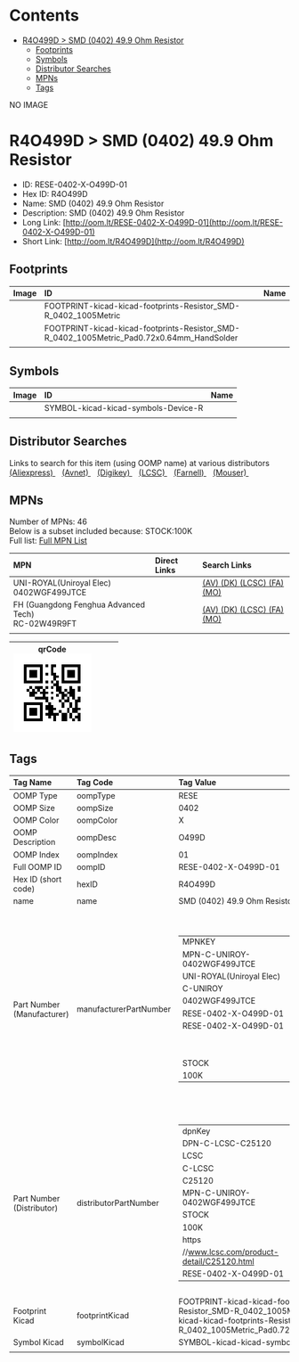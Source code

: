 



Contents
========

* [R4O499D > SMD (0402) 49.9 Ohm Resistor](#r4o499d--smd-0402-499-ohm-resistor)
	* [Footprints](#footprints)
	* [Symbols](#symbols)
	* [Distributor Searches](#distributor-searches)
	* [MPNs](#mpns)
	* [Tags](#tags)
  
NO IMAGE  
# R4O499D > SMD (0402) 49.9 Ohm Resistor

- ID: RESE-0402-X-O499D-01
- Hex ID: R4O499D
- Name: SMD (0402) 49.9 Ohm Resistor
- Description: SMD (0402) 49.9 Ohm Resistor
- Long Link: [http://oom.lt/RESE-0402-X-O499D-01](http://oom.lt/RESE-0402-X-O499D-01)
- Short Link: [http://oom.lt/R4O499D](http://oom.lt/R4O499D)

## Footprints
  

|Image|ID|Name|
| :--- | :--- | :--- |
||FOOTPRINT-kicad-kicad-footprints-Resistor_SMD-R_0402_1005Metric||
||FOOTPRINT-kicad-kicad-footprints-Resistor_SMD-R_0402_1005Metric_Pad0.72x0.64mm_HandSolder||
||||

## Symbols
  

|Image|ID|Name|
| :--- | :--- | :--- |
|![]()|SYMBOL-kicad-kicad-symbols-Device-R||
||||

## Distributor Searches
  
Links to search for this item (using OOMP name) at various distributors  
[(Aliexpress) ](https://www.aliexpress.com/wholesale?SearchText=1117SMD+0402+49.9+Ohm+Resistor)&nbsp;&nbsp;&nbsp;[(Avnet) ](https://www.avnet.com/shop/us/search/SMD+0402+49.9+Ohm+Resistor)&nbsp;&nbsp;&nbsp;[(Digikey) ](https://www.digikey.co.uk/en/products/result?s=SMD+0402+49.9+Ohm+Resistor)&nbsp;&nbsp;&nbsp;[(LCSC) ](https://www.lcsc.com/search?q=SMD+0402+49.9+Ohm+Resistor)&nbsp;&nbsp;&nbsp;[(Farnell) ](https://uk.farnell.com/search?st=SMD+0402+49.9+Ohm+Resistor)&nbsp;&nbsp;&nbsp;[(Mouser) ](https://www.mouser.com/c/?q=SMD+0402+49.9+Ohm+Resistor)&nbsp;&nbsp;&nbsp;
## MPNs
  
Number of MPNs: 46<br>Below is a subset included because: STOCK:100K <br>Full list: [Full MPN List](MPNLIST.md)  

|MPN|Direct Links|Search Links|
| :--- | :--- | :--- |
|UNI-ROYAL(Uniroyal Elec)<br>0402WGF499JTCE||[(AV) ](https://www.avnet.com/shop/us/search/0402WGF499JTCE)[(DK) ](https://www.digikey.co.uk/products/en?keywords=0402WGF499JTCE)[(LCSC) ](https://www.lcsc.com/search?q=0402WGF499JTCE)[(FA) ](https://uk.farnell.com/search?st=0402WGF499JTCE)[(MO) ](https://www.mouser.com/c/?q=0402WGF499JTCE)|
|FH (Guangdong Fenghua Advanced Tech)<br>RC-02W49R9FT||[(AV) ](https://www.avnet.com/shop/us/search/RC-02W49R9FT)[(DK) ](https://www.digikey.co.uk/products/en?keywords=RC-02W49R9FT)[(LCSC) ](https://www.lcsc.com/search?q=RC-02W49R9FT)[(FA) ](https://uk.farnell.com/search?st=RC-02W49R9FT)[(MO) ](https://www.mouser.com/c/?q=RC-02W49R9FT)|
||||
  

|qrCode<br>[![](https://raw.githubusercontent.com/oomlout/oomlout_OOMP_parts_V2/main/RESE/0402/X/O499D/01/qrCode_140.png)](https://github.com/oomlout/oomlout_OOMP_parts_V2/tree/main/RESE/0402/X/O499D/01/qrCode.png)||||
| :---: | :---: | :---: | :---: |

## Tags
  

|Tag Name|Tag Code|Tag Value|
| :--- | :--- | :--- |
|OOMP Type|oompType|RESE|
|OOMP Size|oompSize|0402|
|OOMP Color|oompColor|X|
|OOMP Description|oompDesc|O499D|
|OOMP Index|oompIndex|01|
|Full OOMP ID|oompID|RESE-0402-X-O499D-01|
|Hex ID (short code)|hexID|R4O499D|
|name|name|SMD (0402) 49.9 Ohm Resistor|
|Part Number (Manufacturer)|manufacturerPartNumber|<table><tr><td>MPNKEY</td></tr><tr><td> MPN-C-UNIROY-0402WGF499JTCE</td><td> MANUFACTURER</td></tr><tr><td> UNI-ROYAL(Uniroyal Elec)</td><td> MANUCODE</td></tr><tr><td> C-UNIROY</td><td> MPN</td></tr><tr><td> 0402WGF499JTCE</td><td> OOMPIDPARTIAL</td></tr><tr><td> RESE-0402-X-O499D-01</td><td> OOMPID</td></tr><tr><td> RESE-0402-X-O499D-01</td><td> LINK</td></tr><tr><td> </td><td> DESCRIPTION</td></tr><tr><td> </td><td> TAGS</td></tr><tr><td> STOCK</td></tr><tr><td>100K</td></tr></table></td><td> <table><tr><td>MPNKEY</td></tr><tr><td> MPN-C-UNIROY-0402WGD499JTCE</td><td> MANUFACTURER</td></tr><tr><td> UNI-ROYAL(Uniroyal Elec)</td><td> MANUCODE</td></tr><tr><td> C-UNIROY</td><td> MPN</td></tr><tr><td> 0402WGD499JTCE</td><td> OOMPIDPARTIAL</td></tr><tr><td> RESE-0402-X-O499D-01</td><td> OOMPID</td></tr><tr><td> RESE-0402-X-O499D-01</td><td> LINK</td></tr><tr><td> </td><td> DESCRIPTION</td></tr><tr><td> </td><td> TAGS</td></tr><tr><td> </td></tr></table></td><td> <table><tr><td>MPNKEY</td></tr><tr><td> MPN-C-YAGEO-RC0402FR-0749R9L</td><td> MANUFACTURER</td></tr><tr><td> YAGEO</td><td> MANUCODE</td></tr><tr><td> C-YAGEO</td><td> MPN</td></tr><tr><td> RC0402FR-0749R9L</td><td> OOMPIDPARTIAL</td></tr><tr><td> RESE-0402-X-O499D-01</td><td> OOMPID</td></tr><tr><td> RESE-0402-X-O499D-01</td><td> LINK</td></tr><tr><td> </td><td> DESCRIPTION</td></tr><tr><td> </td><td> TAGS</td></tr><tr><td> STOCK</td></tr><tr><td>10K</td></tr></table></td><td> <table><tr><td>MPNKEY</td></tr><tr><td> MPN-C-LIZELE-CR0402FF49R9G</td><td> MANUFACTURER</td></tr><tr><td> LIZ Elec</td><td> MANUCODE</td></tr><tr><td> C-LIZELE</td><td> MPN</td></tr><tr><td> CR0402FF49R9G</td><td> OOMPIDPARTIAL</td></tr><tr><td> RESE-0402-X-O499D-01</td><td> OOMPID</td></tr><tr><td> RESE-0402-X-O499D-01</td><td> LINK</td></tr><tr><td> </td><td> DESCRIPTION</td></tr><tr><td> </td><td> TAGS</td></tr><tr><td> </td></tr></table></td><td> <table><tr><td>MPNKEY</td></tr><tr><td> MPN-C-RALEC-RTT0249R9FTH</td><td> MANUFACTURER</td></tr><tr><td> RALEC</td><td> MANUCODE</td></tr><tr><td> C-RALEC</td><td> MPN</td></tr><tr><td> RTT0249R9FTH</td><td> OOMPIDPARTIAL</td></tr><tr><td> RESE-0402-X-O499D-01</td><td> OOMPID</td></tr><tr><td> RESE-0402-X-O499D-01</td><td> LINK</td></tr><tr><td> </td><td> DESCRIPTION</td></tr><tr><td> </td><td> TAGS</td></tr><tr><td> STOCK</td></tr><tr><td>1K</td></tr></table></td><td> <table><tr><td>MPNKEY</td></tr><tr><td> MPN-C-FHGUAN-RC-02K49R9FT</td><td> MANUFACTURER</td></tr><tr><td> FH (Guangdong Fenghua Advanced Tech)</td><td> MANUCODE</td></tr><tr><td> C-FHGUAN</td><td> MPN</td></tr><tr><td> RC-02K49R9FT</td><td> OOMPIDPARTIAL</td></tr><tr><td> RESE-0402-X-O499D-01</td><td> OOMPID</td></tr><tr><td> RESE-0402-X-O499D-01</td><td> LINK</td></tr><tr><td> </td><td> DESCRIPTION</td></tr><tr><td> </td><td> TAGS</td></tr><tr><td> </td></tr></table></td><td> <table><tr><td>MPNKEY</td></tr><tr><td> MPN-C-YAGEO-AF0402FR-0749R9L</td><td> MANUFACTURER</td></tr><tr><td> YAGEO</td><td> MANUCODE</td></tr><tr><td> C-YAGEO</td><td> MPN</td></tr><tr><td> AF0402FR-0749R9L</td><td> OOMPIDPARTIAL</td></tr><tr><td> RESE-0402-X-O499D-01</td><td> OOMPID</td></tr><tr><td> RESE-0402-X-O499D-01</td><td> LINK</td></tr><tr><td> </td><td> DESCRIPTION</td></tr><tr><td> </td><td> TAGS</td></tr><tr><td> STOCK</td></tr><tr><td>1K</td></tr></table></td><td> <table><tr><td>MPNKEY</td></tr><tr><td> MPN-C-YAGEO-AC0402FR-0749R9L</td><td> MANUFACTURER</td></tr><tr><td> YAGEO</td><td> MANUCODE</td></tr><tr><td> C-YAGEO</td><td> MPN</td></tr><tr><td> AC0402FR-0749R9L</td><td> OOMPIDPARTIAL</td></tr><tr><td> RESE-0402-X-O499D-01</td><td> OOMPID</td></tr><tr><td> RESE-0402-X-O499D-01</td><td> LINK</td></tr><tr><td> </td><td> DESCRIPTION</td></tr><tr><td> </td><td> TAGS</td></tr><tr><td> STOCK</td></tr><tr><td>1K</td></tr></table></td><td> <table><tr><td>MPNKEY</td></tr><tr><td> MPN-C-TAITEC-RM04FTN49R9</td><td> MANUFACTURER</td></tr><tr><td> TA-I Tech</td><td> MANUCODE</td></tr><tr><td> C-TAITEC</td><td> MPN</td></tr><tr><td> RM04FTN49R9</td><td> OOMPIDPARTIAL</td></tr><tr><td> RESE-0402-X-O499D-01</td><td> OOMPID</td></tr><tr><td> RESE-0402-X-O499D-01</td><td> LINK</td></tr><tr><td> </td><td> DESCRIPTION</td></tr><tr><td> </td><td> TAGS</td></tr><tr><td> STOCK</td></tr><tr><td>1K</td></tr></table></td><td> <table><tr><td>MPNKEY</td></tr><tr><td> MPN-C-EVEROH-TR0402D49R9Q1025Z</td><td> MANUFACTURER</td></tr><tr><td> Ever Ohms Tech</td><td> MANUCODE</td></tr><tr><td> C-EVEROH</td><td> MPN</td></tr><tr><td> TR0402D49R9Q1025Z</td><td> OOMPIDPARTIAL</td></tr><tr><td> RESE-0402-X-O499D-01</td><td> OOMPID</td></tr><tr><td> RESE-0402-X-O499D-01</td><td> LINK</td></tr><tr><td> </td><td> DESCRIPTION</td></tr><tr><td> </td><td> TAGS</td></tr><tr><td> </td></tr></table></td><td> <table><tr><td>MPNKEY</td></tr><tr><td> MPN-C-KOASPE-XR73H1EUTWL49R9F</td><td> MANUFACTURER</td></tr><tr><td> KOA Speer Elec</td><td> MANUCODE</td></tr><tr><td> C-KOASPE</td><td> MPN</td></tr><tr><td> XR73H1EUTWL49R9F</td><td> OOMPIDPARTIAL</td></tr><tr><td> RESE-0402-X-O499D-01</td><td> OOMPID</td></tr><tr><td> RESE-0402-X-O499D-01</td><td> LINK</td></tr><tr><td> </td><td> DESCRIPTION</td></tr><tr><td> </td><td> TAGS</td></tr><tr><td> </td></tr></table></td><td> <table><tr><td>MPNKEY</td></tr><tr><td> MPN-C-WALSIN-WR04X49R9FTL</td><td> MANUFACTURER</td></tr><tr><td> Walsin Tech Corp</td><td> MANUCODE</td></tr><tr><td> C-WALSIN</td><td> MPN</td></tr><tr><td> WR04X49R9FTL</td><td> OOMPIDPARTIAL</td></tr><tr><td> RESE-0402-X-O499D-01</td><td> OOMPID</td></tr><tr><td> RESE-0402-X-O499D-01</td><td> LINK</td></tr><tr><td> </td><td> DESCRIPTION</td></tr><tr><td> </td><td> TAGS</td></tr><tr><td> STOCK</td></tr><tr><td>10K</td></tr></table></td><td> <table><tr><td>MPNKEY</td></tr><tr><td> MPN-C-KOASPE-RK73H1ETTP49R9F</td><td> MANUFACTURER</td></tr><tr><td> KOA Speer Elec</td><td> MANUCODE</td></tr><tr><td> C-KOASPE</td><td> MPN</td></tr><tr><td> RK73H1ETTP49R9F</td><td> OOMPIDPARTIAL</td></tr><tr><td> RESE-0402-X-O499D-01</td><td> OOMPID</td></tr><tr><td> RESE-0402-X-O499D-01</td><td> LINK</td></tr><tr><td> </td><td> DESCRIPTION</td></tr><tr><td> </td><td> TAGS</td></tr><tr><td> </td></tr></table></td><td> <table><tr><td>MPNKEY</td></tr><tr><td> MPN-C-TAITEC-RMS04FT49R9</td><td> MANUFACTURER</td></tr><tr><td> TA-I Tech</td><td> MANUCODE</td></tr><tr><td> C-TAITEC</td><td> MPN</td></tr><tr><td> RMS04FT49R9</td><td> OOMPIDPARTIAL</td></tr><tr><td> RESE-0402-X-O499D-01</td><td> OOMPID</td></tr><tr><td> RESE-0402-X-O499D-01</td><td> LINK</td></tr><tr><td> </td><td> DESCRIPTION</td></tr><tr><td> </td><td> TAGS</td></tr><tr><td> STOCK</td></tr><tr><td>1K</td></tr></table></td><td> <table><tr><td>MPNKEY</td></tr><tr><td> MPN-C-YAGEO-AC0402DR-0749R9L</td><td> MANUFACTURER</td></tr><tr><td> YAGEO</td><td> MANUCODE</td></tr><tr><td> C-YAGEO</td><td> MPN</td></tr><tr><td> AC0402DR-0749R9L</td><td> OOMPIDPARTIAL</td></tr><tr><td> RESE-0402-X-O499D-01</td><td> OOMPID</td></tr><tr><td> RESE-0402-X-O499D-01</td><td> LINK</td></tr><tr><td> </td><td> DESCRIPTION</td></tr><tr><td> </td><td> TAGS</td></tr><tr><td> </td></tr></table></td><td> <table><tr><td>MPNKEY</td></tr><tr><td> MPN-C-FHGUAN-RC-02W49R9FT</td><td> MANUFACTURER</td></tr><tr><td> FH (Guangdong Fenghua Advanced Tech)</td><td> MANUCODE</td></tr><tr><td> C-FHGUAN</td><td> MPN</td></tr><tr><td> RC-02W49R9FT</td><td> OOMPIDPARTIAL</td></tr><tr><td> RESE-0402-X-O499D-01</td><td> OOMPID</td></tr><tr><td> RESE-0402-X-O499D-01</td><td> LINK</td></tr><tr><td> </td><td> DESCRIPTION</td></tr><tr><td> </td><td> TAGS</td></tr><tr><td> STOCK</td></tr><tr><td>100K</td></tr></table></td><td> <table><tr><td>MPNKEY</td></tr><tr><td> MPN-C-VIKING-ARG02FTC49R9</td><td> MANUFACTURER</td></tr><tr><td> Viking Tech</td><td> MANUCODE</td></tr><tr><td> C-VIKING</td><td> MPN</td></tr><tr><td> ARG02FTC49R9</td><td> OOMPIDPARTIAL</td></tr><tr><td> RESE-0402-X-O499D-01</td><td> OOMPID</td></tr><tr><td> RESE-0402-X-O499D-01</td><td> LINK</td></tr><tr><td> </td><td> DESCRIPTION</td></tr><tr><td> </td><td> TAGS</td></tr><tr><td> </td></tr></table></td><td> <table><tr><td>MPNKEY</td></tr><tr><td> MPN-C-KAMAYA-RMC10K49R9FTH</td><td> MANUFACTURER</td></tr><tr><td> KAMAYA</td><td> MANUCODE</td></tr><tr><td> C-KAMAYA</td><td> MPN</td></tr><tr><td> RMC10K49R9FTH</td><td> OOMPIDPARTIAL</td></tr><tr><td> RESE-0402-X-O499D-01</td><td> OOMPID</td></tr><tr><td> RESE-0402-X-O499D-01</td><td> LINK</td></tr><tr><td> </td><td> DESCRIPTION</td></tr><tr><td> </td><td> TAGS</td></tr><tr><td> </td></tr></table></td><td> <table><tr><td>MPNKEY</td></tr><tr><td> MPN-C-TYOHM-RMC040249.91%N</td><td> MANUFACTURER</td></tr><tr><td> TyoHM</td><td> MANUCODE</td></tr><tr><td> C-TYOHM</td><td> MPN</td></tr><tr><td> RMC040249.91%N</td><td> OOMPIDPARTIAL</td></tr><tr><td> RESE-0402-X-O499D-01</td><td> OOMPID</td></tr><tr><td> RESE-0402-X-O499D-01</td><td> LINK</td></tr><tr><td> </td><td> DESCRIPTION</td></tr><tr><td> </td><td> TAGS</td></tr><tr><td> STOCK</td></tr><tr><td>1K</td></tr></table></td><td> <table><tr><td>MPNKEY</td></tr><tr><td> MPN-C-WALSIN-SR04X49R9FTL</td><td> MANUFACTURER</td></tr><tr><td> Walsin Tech Corp</td><td> MANUCODE</td></tr><tr><td> C-WALSIN</td><td> MPN</td></tr><tr><td> SR04X49R9FTL</td><td> OOMPIDPARTIAL</td></tr><tr><td> RESE-0402-X-O499D-01</td><td> OOMPID</td></tr><tr><td> RESE-0402-X-O499D-01</td><td> LINK</td></tr><tr><td> </td><td> DESCRIPTION</td></tr><tr><td> </td><td> TAGS</td></tr><tr><td> </td></tr></table></td><td> <table><tr><td>MPNKEY</td></tr><tr><td> MPN-C-PANASO-ERJ2RKF49R9X</td><td> MANUFACTURER</td></tr><tr><td> PANASONIC</td><td> MANUCODE</td></tr><tr><td> C-PANASO</td><td> MPN</td></tr><tr><td> ERJ2RKF49R9X</td><td> OOMPIDPARTIAL</td></tr><tr><td> RESE-0402-X-O499D-01</td><td> OOMPID</td></tr><tr><td> RESE-0402-X-O499D-01</td><td> LINK</td></tr><tr><td> </td><td> DESCRIPTION</td></tr><tr><td> </td><td> TAGS</td></tr><tr><td> </td></tr></table></td><td> <table><tr><td>MPNKEY</td></tr><tr><td> MPN-C-RESIST-PTFR0402B49R9P9</td><td> MANUFACTURER</td></tr><tr><td> Resistor.Today</td><td> MANUCODE</td></tr><tr><td> C-RESIST</td><td> MPN</td></tr><tr><td> PTFR0402B49R9P9</td><td> OOMPIDPARTIAL</td></tr><tr><td> RESE-0402-X-O499D-01</td><td> OOMPID</td></tr><tr><td> RESE-0402-X-O499D-01</td><td> LINK</td></tr><tr><td> </td><td> DESCRIPTION</td></tr><tr><td> </td><td> TAGS</td></tr><tr><td> STOCK</td></tr><tr><td>1K</td></tr></table></td><td> <table><tr><td>MPNKEY</td></tr><tr><td> MPN-C-VISHAY-CRCW040249R9FKED</td><td> MANUFACTURER</td></tr><tr><td> Vishay Intertech</td><td> MANUCODE</td></tr><tr><td> C-VISHAY</td><td> MPN</td></tr><tr><td> CRCW040249R9FKED</td><td> OOMPIDPARTIAL</td></tr><tr><td> RESE-0402-X-O499D-01</td><td> OOMPID</td></tr><tr><td> RESE-0402-X-O499D-01</td><td> LINK</td></tr><tr><td> </td><td> DESCRIPTION</td></tr><tr><td> </td><td> TAGS</td></tr><tr><td> STOCK</td></tr><tr><td>1K</td></tr></table></td><td> <table><tr><td>MPNKEY</td></tr><tr><td> MPN-C-PANASO-ERA2AEB49R9X</td><td> MANUFACTURER</td></tr><tr><td> PANASONIC</td><td> MANUCODE</td></tr><tr><td> C-PANASO</td><td> MPN</td></tr><tr><td> ERA2AEB49R9X</td><td> OOMPIDPARTIAL</td></tr><tr><td> RESE-0402-X-O499D-01</td><td> OOMPID</td></tr><tr><td> RESE-0402-X-O499D-01</td><td> LINK</td></tr><tr><td> </td><td> DESCRIPTION</td></tr><tr><td> </td><td> TAGS</td></tr><tr><td> STOCK</td></tr><tr><td>1K</td></tr></table></td><td> <table><tr><td>MPNKEY</td></tr><tr><td> MPN-C-UNIROY-NQ02WGF499JTCE</td><td> MANUFACTURER</td></tr><tr><td> UNI-ROYAL(Uniroyal Elec)</td><td> MANUCODE</td></tr><tr><td> C-UNIROY</td><td> MPN</td></tr><tr><td> NQ02WGF499JTCE</td><td> OOMPIDPARTIAL</td></tr><tr><td> RESE-0402-X-O499D-01</td><td> OOMPID</td></tr><tr><td> RESE-0402-X-O499D-01</td><td> LINK</td></tr><tr><td> </td><td> DESCRIPTION</td></tr><tr><td> </td><td> TAGS</td></tr><tr><td> STOCK</td></tr><tr><td>1K</td></tr></table></td><td> <table><tr><td>MPNKEY</td></tr><tr><td> MPN-C-YAGEO-RT0402BRD0749R9L</td><td> MANUFACTURER</td></tr><tr><td> YAGEO</td><td> MANUCODE</td></tr><tr><td> C-YAGEO</td><td> MPN</td></tr><tr><td> RT0402BRD0749R9L</td><td> OOMPIDPARTIAL</td></tr><tr><td> RESE-0402-X-O499D-01</td><td> OOMPID</td></tr><tr><td> RESE-0402-X-O499D-01</td><td> LINK</td></tr><tr><td> </td><td> DESCRIPTION</td></tr><tr><td> </td><td> TAGS</td></tr><tr><td> </td></tr></table></td><td> <table><tr><td>MPNKEY</td></tr><tr><td> MPN-C-KOASPE-RK73G1ETTP49R9F</td><td> MANUFACTURER</td></tr><tr><td> KOA Speer Elec</td><td> MANUCODE</td></tr><tr><td> C-KOASPE</td><td> MPN</td></tr><tr><td> RK73G1ETTP49R9F</td><td> OOMPIDPARTIAL</td></tr><tr><td> RESE-0402-X-O499D-01</td><td> OOMPID</td></tr><tr><td> RESE-0402-X-O499D-01</td><td> LINK</td></tr><tr><td> </td><td> DESCRIPTION</td></tr><tr><td> </td><td> TAGS</td></tr><tr><td> </td></tr></table></td><td> <table><tr><td>MPNKEY</td></tr><tr><td> MPN-C-PANASO-ERJ-U02F49R9X</td><td> MANUFACTURER</td></tr><tr><td> PANASONIC</td><td> MANUCODE</td></tr><tr><td> C-PANASO</td><td> MPN</td></tr><tr><td> ERJ-U02F49R9X</td><td> OOMPIDPARTIAL</td></tr><tr><td> RESE-0402-X-O499D-01</td><td> OOMPID</td></tr><tr><td> RESE-0402-X-O499D-01</td><td> LINK</td></tr><tr><td> </td><td> DESCRIPTION</td></tr><tr><td> </td><td> TAGS</td></tr><tr><td> </td></tr></table></td><td> <table><tr><td>MPNKEY</td></tr><tr><td> MPN-C-VISHAY-TNPW040249R9BHED</td><td> MANUFACTURER</td></tr><tr><td> Vishay Intertech</td><td> MANUCODE</td></tr><tr><td> C-VISHAY</td><td> MPN</td></tr><tr><td> TNPW040249R9BHED</td><td> OOMPIDPARTIAL</td></tr><tr><td> RESE-0402-X-O499D-01</td><td> OOMPID</td></tr><tr><td> RESE-0402-X-O499D-01</td><td> LINK</td></tr><tr><td> </td><td> DESCRIPTION</td></tr><tr><td> </td><td> TAGS</td></tr><tr><td> </td></tr></table></td><td> <table><tr><td>MPNKEY</td></tr><tr><td> MPN-C-SUSUMU-RG1005P-49R9-W-T5</td><td> MANUFACTURER</td></tr><tr><td> SUSUMU</td><td> MANUCODE</td></tr><tr><td> C-SUSUMU</td><td> MPN</td></tr><tr><td> RG1005P-49R9-W-T5</td><td> OOMPIDPARTIAL</td></tr><tr><td> RESE-0402-X-O499D-01</td><td> OOMPID</td></tr><tr><td> RESE-0402-X-O499D-01</td><td> LINK</td></tr><tr><td> </td><td> DESCRIPTION</td></tr><tr><td> </td><td> TAGS</td></tr><tr><td> </td></tr></table></td><td> <table><tr><td>MPNKEY</td></tr><tr><td> MPN-C-SUSUMU-RG1005N-49R9-B-T5</td><td> MANUFACTURER</td></tr><tr><td> SUSUMU</td><td> MANUCODE</td></tr><tr><td> C-SUSUMU</td><td> MPN</td></tr><tr><td> RG1005N-49R9-B-T5</td><td> OOMPIDPARTIAL</td></tr><tr><td> RESE-0402-X-O499D-01</td><td> OOMPID</td></tr><tr><td> RESE-0402-X-O499D-01</td><td> LINK</td></tr><tr><td> </td><td> DESCRIPTION</td></tr><tr><td> </td><td> TAGS</td></tr><tr><td> </td></tr></table></td><td> <table><tr><td>MPNKEY</td></tr><tr><td> MPN-C-VISHAY-TNPW040249R9BEED</td><td> MANUFACTURER</td></tr><tr><td> Vishay Intertech</td><td> MANUCODE</td></tr><tr><td> C-VISHAY</td><td> MPN</td></tr><tr><td> TNPW040249R9BEED</td><td> OOMPIDPARTIAL</td></tr><tr><td> RESE-0402-X-O499D-01</td><td> OOMPID</td></tr><tr><td> RESE-0402-X-O499D-01</td><td> LINK</td></tr><tr><td> </td><td> DESCRIPTION</td></tr><tr><td> </td><td> TAGS</td></tr><tr><td> </td></tr></table></td><td> <table><tr><td>MPNKEY</td></tr><tr><td> MPN-C-VISHAY-MCS04020C4999FE000</td><td> MANUFACTURER</td></tr><tr><td> Vishay Intertech</td><td> MANUCODE</td></tr><tr><td> C-VISHAY</td><td> MPN</td></tr><tr><td> MCS04020C4999FE000</td><td> OOMPIDPARTIAL</td></tr><tr><td> RESE-0402-X-O499D-01</td><td> OOMPID</td></tr><tr><td> RESE-0402-X-O499D-01</td><td> LINK</td></tr><tr><td> </td><td> DESCRIPTION</td></tr><tr><td> </td><td> TAGS</td></tr><tr><td> </td></tr></table></td><td> <table><tr><td>MPNKEY</td></tr><tr><td> MPN-C-TECONN-CPF0402B49R9E1</td><td> MANUFACTURER</td></tr><tr><td> TE Connectivity</td><td> MANUCODE</td></tr><tr><td> C-TECONN</td><td> MPN</td></tr><tr><td> CPF0402B49R9E1</td><td> OOMPIDPARTIAL</td></tr><tr><td> RESE-0402-X-O499D-01</td><td> OOMPID</td></tr><tr><td> RESE-0402-X-O499D-01</td><td> LINK</td></tr><tr><td> </td><td> DESCRIPTION</td></tr><tr><td> </td><td> TAGS</td></tr><tr><td> </td></tr></table></td><td> <table><tr><td>MPNKEY</td></tr><tr><td> MPN-C-SUSUMU-RG1005P-49R9-B-T5</td><td> MANUFACTURER</td></tr><tr><td> SUSUMU</td><td> MANUCODE</td></tr><tr><td> C-SUSUMU</td><td> MPN</td></tr><tr><td> RG1005P-49R9-B-T5</td><td> OOMPIDPARTIAL</td></tr><tr><td> RESE-0402-X-O499D-01</td><td> OOMPID</td></tr><tr><td> RESE-0402-X-O499D-01</td><td> LINK</td></tr><tr><td> </td><td> DESCRIPTION</td></tr><tr><td> </td><td> TAGS</td></tr><tr><td> </td></tr></table></td><td> <table><tr><td>MPNKEY</td></tr><tr><td> MPN-C-BOURNS-CR0402-FX-49R9GLF</td><td> MANUFACTURER</td></tr><tr><td> BOURNS</td><td> MANUCODE</td></tr><tr><td> C-BOURNS</td><td> MPN</td></tr><tr><td> CR0402-FX-49R9GLF</td><td> OOMPIDPARTIAL</td></tr><tr><td> RESE-0402-X-O499D-01</td><td> OOMPID</td></tr><tr><td> RESE-0402-X-O499D-01</td><td> LINK</td></tr><tr><td> </td><td> DESCRIPTION</td></tr><tr><td> </td><td> TAGS</td></tr><tr><td> </td></tr></table></td><td> <table><tr><td>MPNKEY</td></tr><tr><td> MPN-C-TECONN-CPF0402B49R9E</td><td> MANUFACTURER</td></tr><tr><td> TE Connectivity</td><td> MANUCODE</td></tr><tr><td> C-TECONN</td><td> MPN</td></tr><tr><td> CPF0402B49R9E</td><td> OOMPIDPARTIAL</td></tr><tr><td> RESE-0402-X-O499D-01</td><td> OOMPID</td></tr><tr><td> RESE-0402-X-O499D-01</td><td> LINK</td></tr><tr><td> </td><td> DESCRIPTION</td></tr><tr><td> </td><td> TAGS</td></tr><tr><td> </td></tr></table></td><td> <table><tr><td>MPNKEY</td></tr><tr><td> MPN-C-VISHAY-MCS0402MD4999BE100</td><td> MANUFACTURER</td></tr><tr><td> Vishay Intertech</td><td> MANUCODE</td></tr><tr><td> C-VISHAY</td><td> MPN</td></tr><tr><td> MCS0402MD4999BE100</td><td> OOMPIDPARTIAL</td></tr><tr><td> RESE-0402-X-O499D-01</td><td> OOMPID</td></tr><tr><td> RESE-0402-X-O499D-01</td><td> LINK</td></tr><tr><td> </td><td> DESCRIPTION</td></tr><tr><td> </td><td> TAGS</td></tr><tr><td> </td></tr></table></td><td> <table><tr><td>MPNKEY</td></tr><tr><td> MPN-C-ROHMSE-SFR01MZPF49R9</td><td> MANUFACTURER</td></tr><tr><td> ROHM Semicon</td><td> MANUCODE</td></tr><tr><td> C-ROHMSE</td><td> MPN</td></tr><tr><td> SFR01MZPF49R9</td><td> OOMPIDPARTIAL</td></tr><tr><td> RESE-0402-X-O499D-01</td><td> OOMPID</td></tr><tr><td> RESE-0402-X-O499D-01</td><td> LINK</td></tr><tr><td> </td><td> DESCRIPTION</td></tr><tr><td> </td><td> TAGS</td></tr><tr><td> </td></tr></table></td><td> <table><tr><td>MPNKEY</td></tr><tr><td> MPN-C-TECONN-RP73PF1E49R9BTD</td><td> MANUFACTURER</td></tr><tr><td> TE Connectivity</td><td> MANUCODE</td></tr><tr><td> C-TECONN</td><td> MPN</td></tr><tr><td> RP73PF1E49R9BTD</td><td> OOMPIDPARTIAL</td></tr><tr><td> RESE-0402-X-O499D-01</td><td> OOMPID</td></tr><tr><td> RESE-0402-X-O499D-01</td><td> LINK</td></tr><tr><td> </td><td> DESCRIPTION</td></tr><tr><td> </td><td> TAGS</td></tr><tr><td> </td></tr></table></td><td> <table><tr><td>MPNKEY</td></tr><tr><td> MPN-C-TECONN-RQ73C1E49R9BTD</td><td> MANUFACTURER</td></tr><tr><td> TE Connectivity</td><td> MANUCODE</td></tr><tr><td> C-TECONN</td><td> MPN</td></tr><tr><td> RQ73C1E49R9BTD</td><td> OOMPIDPARTIAL</td></tr><tr><td> RESE-0402-X-O499D-01</td><td> OOMPID</td></tr><tr><td> RESE-0402-X-O499D-01</td><td> LINK</td></tr><tr><td> </td><td> DESCRIPTION</td></tr><tr><td> </td><td> TAGS</td></tr><tr><td> </td></tr></table></td><td> <table><tr><td>MPNKEY</td></tr><tr><td> MPN-C-VISHAY-CRCW040249R9FKTD</td><td> MANUFACTURER</td></tr><tr><td> Vishay Intertech</td><td> MANUCODE</td></tr><tr><td> C-VISHAY</td><td> MPN</td></tr><tr><td> CRCW040249R9FKTD</td><td> OOMPIDPARTIAL</td></tr><tr><td> RESE-0402-X-O499D-01</td><td> OOMPID</td></tr><tr><td> RESE-0402-X-O499D-01</td><td> LINK</td></tr><tr><td> </td><td> DESCRIPTION</td></tr><tr><td> </td><td> TAGS</td></tr><tr><td> </td></tr></table></td><td> <table><tr><td>MPNKEY</td></tr><tr><td> MPN-C-VISHAY-TNPW040249R9BYEP</td><td> MANUFACTURER</td></tr><tr><td> Vishay Intertech</td><td> MANUCODE</td></tr><tr><td> C-VISHAY</td><td> MPN</td></tr><tr><td> TNPW040249R9BYEP</td><td> OOMPIDPARTIAL</td></tr><tr><td> RESE-0402-X-O499D-01</td><td> OOMPID</td></tr><tr><td> RESE-0402-X-O499D-01</td><td> LINK</td></tr><tr><td> </td><td> DESCRIPTION</td></tr><tr><td> </td><td> TAGS</td></tr><tr><td> </td></tr></table></td><td> <table><tr><td>MPNKEY</td></tr><tr><td> MPN-C-VISHAY-FC0402E49R9BST0</td><td> MANUFACTURER</td></tr><tr><td> Vishay Intertech</td><td> MANUCODE</td></tr><tr><td> C-VISHAY</td><td> MPN</td></tr><tr><td> FC0402E49R9BST0</td><td> OOMPIDPARTIAL</td></tr><tr><td> RESE-0402-X-O499D-01</td><td> OOMPID</td></tr><tr><td> RESE-0402-X-O499D-01</td><td> LINK</td></tr><tr><td> </td><td> DESCRIPTION</td></tr><tr><td> </td><td> TAGS</td></tr><tr><td> </td></tr></table></td><td> <table><tr><td>MPNKEY</td></tr><tr><td> MPN-C-SUSUMU-RG1005P-49R9-D-T10</td><td> MANUFACTURER</td></tr><tr><td> SUSUMU</td><td> MANUCODE</td></tr><tr><td> C-SUSUMU</td><td> MPN</td></tr><tr><td> RG1005P-49R9-D-T10</td><td> OOMPIDPARTIAL</td></tr><tr><td> RESE-0402-X-O499D-01</td><td> OOMPID</td></tr><tr><td> RESE-0402-X-O499D-01</td><td> LINK</td></tr><tr><td> </td><td> DESCRIPTION</td></tr><tr><td> </td><td> TAGS</td></tr><tr><td> </td></tr></table></td><td> <table><tr><td>MPNKEY</td></tr><tr><td> MPN-C-PANASO-ERJ-U02D49R9X</td><td> MANUFACTURER</td></tr><tr><td> PANASONIC</td><td> MANUCODE</td></tr><tr><td> C-PANASO</td><td> MPN</td></tr><tr><td> ERJ-U02D49R9X</td><td> OOMPIDPARTIAL</td></tr><tr><td> RESE-0402-X-O499D-01</td><td> OOMPID</td></tr><tr><td> RESE-0402-X-O499D-01</td><td> LINK</td></tr><tr><td> </td><td> DESCRIPTION</td></tr><tr><td> </td><td> TAGS</td></tr><tr><td> </td></tr></table>|
|Part Number (Distributor)|distributorPartNumber|<table><tr><td>dpnKey</td></tr><tr><td> DPN-C-LCSC-C25120</td><td> DISTRIBUTOR</td></tr><tr><td> LCSC</td><td> DISTRCODE</td></tr><tr><td> C-LCSC</td><td> DPN</td></tr><tr><td> C25120</td><td> MPN</td></tr><tr><td> MPN-C-UNIROY-0402WGF499JTCE</td><td> TAGS</td></tr><tr><td> STOCK</td></tr><tr><td>100K</td><td> LINK</td></tr><tr><td> https</td></tr><tr><td>//www.lcsc.com/product-detail/C25120.html</td><td> OOMPID</td></tr><tr><td> RESE-0402-X-O499D-01</td></tr></table></td><td> <table><tr><td>dpnKey</td></tr><tr><td> DPN-C-LCSC-C51145</td><td> DISTRIBUTOR</td></tr><tr><td> LCSC</td><td> DISTRCODE</td></tr><tr><td> C-LCSC</td><td> DPN</td></tr><tr><td> C51145</td><td> MPN</td></tr><tr><td> MPN-C-UNIROY-0402WGD499JTCE</td><td> TAGS</td></tr><tr><td> </td><td> LINK</td></tr><tr><td> https</td></tr><tr><td>//www.lcsc.com/product-detail/C51145.html</td><td> OOMPID</td></tr><tr><td> RESE-0402-X-O499D-01</td></tr></table></td><td> <table><tr><td>dpnKey</td></tr><tr><td> DPN-C-LCSC-C87044</td><td> DISTRIBUTOR</td></tr><tr><td> LCSC</td><td> DISTRCODE</td></tr><tr><td> C-LCSC</td><td> DPN</td></tr><tr><td> C87044</td><td> MPN</td></tr><tr><td> MPN-C-YAGEO-RC0402FR-0749R9L</td><td> TAGS</td></tr><tr><td> STOCK</td></tr><tr><td>10K</td><td> LINK</td></tr><tr><td> https</td></tr><tr><td>//www.lcsc.com/product-detail/C87044.html</td><td> OOMPID</td></tr><tr><td> RESE-0402-X-O499D-01</td></tr></table></td><td> <table><tr><td>dpnKey</td></tr><tr><td> DPN-C-LCSC-C100459</td><td> DISTRIBUTOR</td></tr><tr><td> LCSC</td><td> DISTRCODE</td></tr><tr><td> C-LCSC</td><td> DPN</td></tr><tr><td> C100459</td><td> MPN</td></tr><tr><td> MPN-C-LIZELE-CR0402FF49R9G</td><td> TAGS</td></tr><tr><td> </td><td> LINK</td></tr><tr><td> https</td></tr><tr><td>//www.lcsc.com/product-detail/C100459.html</td><td> OOMPID</td></tr><tr><td> RESE-0402-X-O499D-01</td></tr></table></td><td> <table><tr><td>dpnKey</td></tr><tr><td> DPN-C-LCSC-C103074</td><td> DISTRIBUTOR</td></tr><tr><td> LCSC</td><td> DISTRCODE</td></tr><tr><td> C-LCSC</td><td> DPN</td></tr><tr><td> C103074</td><td> MPN</td></tr><tr><td> MPN-C-RALEC-RTT0249R9FTH</td><td> TAGS</td></tr><tr><td> STOCK</td></tr><tr><td>1K</td><td> LINK</td></tr><tr><td> https</td></tr><tr><td>//www.lcsc.com/product-detail/C103074.html</td><td> OOMPID</td></tr><tr><td> RESE-0402-X-O499D-01</td></tr></table></td><td> <table><tr><td>dpnKey</td></tr><tr><td> DPN-C-LCSC-C140147</td><td> DISTRIBUTOR</td></tr><tr><td> LCSC</td><td> DISTRCODE</td></tr><tr><td> C-LCSC</td><td> DPN</td></tr><tr><td> C140147</td><td> MPN</td></tr><tr><td> MPN-C-FHGUAN-RC-02K49R9FT</td><td> TAGS</td></tr><tr><td> </td><td> LINK</td></tr><tr><td> https</td></tr><tr><td>//www.lcsc.com/product-detail/C140147.html</td><td> OOMPID</td></tr><tr><td> RESE-0402-X-O499D-01</td></tr></table></td><td> <table><tr><td>dpnKey</td></tr><tr><td> DPN-C-LCSC-C144040</td><td> DISTRIBUTOR</td></tr><tr><td> LCSC</td><td> DISTRCODE</td></tr><tr><td> C-LCSC</td><td> DPN</td></tr><tr><td> C144040</td><td> MPN</td></tr><tr><td> MPN-C-YAGEO-AF0402FR-0749R9L</td><td> TAGS</td></tr><tr><td> STOCK</td></tr><tr><td>1K</td><td> LINK</td></tr><tr><td> https</td></tr><tr><td>//www.lcsc.com/product-detail/C144040.html</td><td> OOMPID</td></tr><tr><td> RESE-0402-X-O499D-01</td></tr></table></td><td> <table><tr><td>dpnKey</td></tr><tr><td> DPN-C-LCSC-C144754</td><td> DISTRIBUTOR</td></tr><tr><td> LCSC</td><td> DISTRCODE</td></tr><tr><td> C-LCSC</td><td> DPN</td></tr><tr><td> C144754</td><td> MPN</td></tr><tr><td> MPN-C-YAGEO-AC0402FR-0749R9L</td><td> TAGS</td></tr><tr><td> STOCK</td></tr><tr><td>1K</td><td> LINK</td></tr><tr><td> https</td></tr><tr><td>//www.lcsc.com/product-detail/C144754.html</td><td> OOMPID</td></tr><tr><td> RESE-0402-X-O499D-01</td></tr></table></td><td> <table><tr><td>dpnKey</td></tr><tr><td> DPN-C-LCSC-C147800</td><td> DISTRIBUTOR</td></tr><tr><td> LCSC</td><td> DISTRCODE</td></tr><tr><td> C-LCSC</td><td> DPN</td></tr><tr><td> C147800</td><td> MPN</td></tr><tr><td> MPN-C-TAITEC-RM04FTN49R9</td><td> TAGS</td></tr><tr><td> STOCK</td></tr><tr><td>1K</td><td> LINK</td></tr><tr><td> https</td></tr><tr><td>//www.lcsc.com/product-detail/C147800.html</td><td> OOMPID</td></tr><tr><td> RESE-0402-X-O499D-01</td></tr></table></td><td> <table><tr><td>dpnKey</td></tr><tr><td> DPN-C-LCSC-C149909</td><td> DISTRIBUTOR</td></tr><tr><td> LCSC</td><td> DISTRCODE</td></tr><tr><td> C-LCSC</td><td> DPN</td></tr><tr><td> C149909</td><td> MPN</td></tr><tr><td> MPN-C-EVEROH-TR0402D49R9Q1025Z</td><td> TAGS</td></tr><tr><td> </td><td> LINK</td></tr><tr><td> https</td></tr><tr><td>//www.lcsc.com/product-detail/C149909.html</td><td> OOMPID</td></tr><tr><td> RESE-0402-X-O499D-01</td></tr></table></td><td> <table><tr><td>dpnKey</td></tr><tr><td> DPN-C-LCSC-C160115</td><td> DISTRIBUTOR</td></tr><tr><td> LCSC</td><td> DISTRCODE</td></tr><tr><td> C-LCSC</td><td> DPN</td></tr><tr><td> C160115</td><td> MPN</td></tr><tr><td> MPN-C-KOASPE-XR73H1EUTWL49R9F</td><td> TAGS</td></tr><tr><td> </td><td> LINK</td></tr><tr><td> https</td></tr><tr><td>//www.lcsc.com/product-detail/C160115.html</td><td> OOMPID</td></tr><tr><td> RESE-0402-X-O499D-01</td></tr></table></td><td> <table><tr><td>dpnKey</td></tr><tr><td> DPN-C-LCSC-C163832</td><td> DISTRIBUTOR</td></tr><tr><td> LCSC</td><td> DISTRCODE</td></tr><tr><td> C-LCSC</td><td> DPN</td></tr><tr><td> C163832</td><td> MPN</td></tr><tr><td> MPN-C-WALSIN-WR04X49R9FTL</td><td> TAGS</td></tr><tr><td> STOCK</td></tr><tr><td>10K</td><td> LINK</td></tr><tr><td> https</td></tr><tr><td>//www.lcsc.com/product-detail/C163832.html</td><td> OOMPID</td></tr><tr><td> RESE-0402-X-O499D-01</td></tr></table></td><td> <table><tr><td>dpnKey</td></tr><tr><td> DPN-C-LCSC-C173334</td><td> DISTRIBUTOR</td></tr><tr><td> LCSC</td><td> DISTRCODE</td></tr><tr><td> C-LCSC</td><td> DPN</td></tr><tr><td> C173334</td><td> MPN</td></tr><tr><td> MPN-C-KOASPE-RK73H1ETTP49R9F</td><td> TAGS</td></tr><tr><td> </td><td> LINK</td></tr><tr><td> https</td></tr><tr><td>//www.lcsc.com/product-detail/C173334.html</td><td> OOMPID</td></tr><tr><td> RESE-0402-X-O499D-01</td></tr></table></td><td> <table><tr><td>dpnKey</td></tr><tr><td> DPN-C-LCSC-C208901</td><td> DISTRIBUTOR</td></tr><tr><td> LCSC</td><td> DISTRCODE</td></tr><tr><td> C-LCSC</td><td> DPN</td></tr><tr><td> C208901</td><td> MPN</td></tr><tr><td> MPN-C-TAITEC-RMS04FT49R9</td><td> TAGS</td></tr><tr><td> STOCK</td></tr><tr><td>1K</td><td> LINK</td></tr><tr><td> https</td></tr><tr><td>//www.lcsc.com/product-detail/C208901.html</td><td> OOMPID</td></tr><tr><td> RESE-0402-X-O499D-01</td></tr></table></td><td> <table><tr><td>dpnKey</td></tr><tr><td> DPN-C-LCSC-C226717</td><td> DISTRIBUTOR</td></tr><tr><td> LCSC</td><td> DISTRCODE</td></tr><tr><td> C-LCSC</td><td> DPN</td></tr><tr><td> C226717</td><td> MPN</td></tr><tr><td> MPN-C-YAGEO-AC0402DR-0749R9L</td><td> TAGS</td></tr><tr><td> </td><td> LINK</td></tr><tr><td> https</td></tr><tr><td>//www.lcsc.com/product-detail/C226717.html</td><td> OOMPID</td></tr><tr><td> RESE-0402-X-O499D-01</td></tr></table></td><td> <table><tr><td>dpnKey</td></tr><tr><td> DPN-C-LCSC-C258106</td><td> DISTRIBUTOR</td></tr><tr><td> LCSC</td><td> DISTRCODE</td></tr><tr><td> C-LCSC</td><td> DPN</td></tr><tr><td> C258106</td><td> MPN</td></tr><tr><td> MPN-C-FHGUAN-RC-02W49R9FT</td><td> TAGS</td></tr><tr><td> STOCK</td></tr><tr><td>100K</td><td> LINK</td></tr><tr><td> https</td></tr><tr><td>//www.lcsc.com/product-detail/C258106.html</td><td> OOMPID</td></tr><tr><td> RESE-0402-X-O499D-01</td></tr></table></td><td> <table><tr><td>dpnKey</td></tr><tr><td> DPN-C-LCSC-C284597</td><td> DISTRIBUTOR</td></tr><tr><td> LCSC</td><td> DISTRCODE</td></tr><tr><td> C-LCSC</td><td> DPN</td></tr><tr><td> C284597</td><td> MPN</td></tr><tr><td> MPN-C-VIKING-ARG02FTC49R9</td><td> TAGS</td></tr><tr><td> </td><td> LINK</td></tr><tr><td> https</td></tr><tr><td>//www.lcsc.com/product-detail/C284597.html</td><td> OOMPID</td></tr><tr><td> RESE-0402-X-O499D-01</td></tr></table></td><td> <table><tr><td>dpnKey</td></tr><tr><td> DPN-C-LCSC-C323641</td><td> DISTRIBUTOR</td></tr><tr><td> LCSC</td><td> DISTRCODE</td></tr><tr><td> C-LCSC</td><td> DPN</td></tr><tr><td> C323641</td><td> MPN</td></tr><tr><td> MPN-C-KAMAYA-RMC10K49R9FTH</td><td> TAGS</td></tr><tr><td> </td><td> LINK</td></tr><tr><td> https</td></tr><tr><td>//www.lcsc.com/product-detail/C323641.html</td><td> OOMPID</td></tr><tr><td> RESE-0402-X-O499D-01</td></tr></table></td><td> <table><tr><td>dpnKey</td></tr><tr><td> DPN-C-LCSC-C325388</td><td> DISTRIBUTOR</td></tr><tr><td> LCSC</td><td> DISTRCODE</td></tr><tr><td> C-LCSC</td><td> DPN</td></tr><tr><td> C325388</td><td> MPN</td></tr><tr><td> MPN-C-TYOHM-RMC040249.91%N</td><td> TAGS</td></tr><tr><td> STOCK</td></tr><tr><td>1K</td><td> LINK</td></tr><tr><td> https</td></tr><tr><td>//www.lcsc.com/product-detail/C325388.html</td><td> OOMPID</td></tr><tr><td> RESE-0402-X-O499D-01</td></tr></table></td><td> <table><tr><td>dpnKey</td></tr><tr><td> DPN-C-LCSC-C431828</td><td> DISTRIBUTOR</td></tr><tr><td> LCSC</td><td> DISTRCODE</td></tr><tr><td> C-LCSC</td><td> DPN</td></tr><tr><td> C431828</td><td> MPN</td></tr><tr><td> MPN-C-WALSIN-SR04X49R9FTL</td><td> TAGS</td></tr><tr><td> </td><td> LINK</td></tr><tr><td> https</td></tr><tr><td>//www.lcsc.com/product-detail/C431828.html</td><td> OOMPID</td></tr><tr><td> RESE-0402-X-O499D-01</td></tr></table></td><td> <table><tr><td>dpnKey</td></tr><tr><td> DPN-C-LCSC-C441726</td><td> DISTRIBUTOR</td></tr><tr><td> LCSC</td><td> DISTRCODE</td></tr><tr><td> C-LCSC</td><td> DPN</td></tr><tr><td> C441726</td><td> MPN</td></tr><tr><td> MPN-C-PANASO-ERJ2RKF49R9X</td><td> TAGS</td></tr><tr><td> </td><td> LINK</td></tr><tr><td> https</td></tr><tr><td>//www.lcsc.com/product-detail/C441726.html</td><td> OOMPID</td></tr><tr><td> RESE-0402-X-O499D-01</td></tr></table></td><td> <table><tr><td>dpnKey</td></tr><tr><td> DPN-C-LCSC-C478876</td><td> DISTRIBUTOR</td></tr><tr><td> LCSC</td><td> DISTRCODE</td></tr><tr><td> C-LCSC</td><td> DPN</td></tr><tr><td> C478876</td><td> MPN</td></tr><tr><td> MPN-C-RESIST-PTFR0402B49R9P9</td><td> TAGS</td></tr><tr><td> STOCK</td></tr><tr><td>1K</td><td> LINK</td></tr><tr><td> https</td></tr><tr><td>//www.lcsc.com/product-detail/C478876.html</td><td> OOMPID</td></tr><tr><td> RESE-0402-X-O499D-01</td></tr></table></td><td> <table><tr><td>dpnKey</td></tr><tr><td> DPN-C-LCSC-C482189</td><td> DISTRIBUTOR</td></tr><tr><td> LCSC</td><td> DISTRCODE</td></tr><tr><td> C-LCSC</td><td> DPN</td></tr><tr><td> C482189</td><td> MPN</td></tr><tr><td> MPN-C-VISHAY-CRCW040249R9FKED</td><td> TAGS</td></tr><tr><td> STOCK</td></tr><tr><td>1K</td><td> LINK</td></tr><tr><td> https</td></tr><tr><td>//www.lcsc.com/product-detail/C482189.html</td><td> OOMPID</td></tr><tr><td> RESE-0402-X-O499D-01</td></tr></table></td><td> <table><tr><td>dpnKey</td></tr><tr><td> DPN-C-LCSC-C490832</td><td> DISTRIBUTOR</td></tr><tr><td> LCSC</td><td> DISTRCODE</td></tr><tr><td> C-LCSC</td><td> DPN</td></tr><tr><td> C490832</td><td> MPN</td></tr><tr><td> MPN-C-PANASO-ERA2AEB49R9X</td><td> TAGS</td></tr><tr><td> STOCK</td></tr><tr><td>1K</td><td> LINK</td></tr><tr><td> https</td></tr><tr><td>//www.lcsc.com/product-detail/C490832.html</td><td> OOMPID</td></tr><tr><td> RESE-0402-X-O499D-01</td></tr></table></td><td> <table><tr><td>dpnKey</td></tr><tr><td> DPN-C-LCSC-C516482</td><td> DISTRIBUTOR</td></tr><tr><td> LCSC</td><td> DISTRCODE</td></tr><tr><td> C-LCSC</td><td> DPN</td></tr><tr><td> C516482</td><td> MPN</td></tr><tr><td> MPN-C-UNIROY-NQ02WGF499JTCE</td><td> TAGS</td></tr><tr><td> STOCK</td></tr><tr><td>1K</td><td> LINK</td></tr><tr><td> https</td></tr><tr><td>//www.lcsc.com/product-detail/C516482.html</td><td> OOMPID</td></tr><tr><td> RESE-0402-X-O499D-01</td></tr></table></td><td> <table><tr><td>dpnKey</td></tr><tr><td> DPN-C-LCSC-C852809</td><td> DISTRIBUTOR</td></tr><tr><td> LCSC</td><td> DISTRCODE</td></tr><tr><td> C-LCSC</td><td> DPN</td></tr><tr><td> C852809</td><td> MPN</td></tr><tr><td> MPN-C-YAGEO-RT0402BRD0749R9L</td><td> TAGS</td></tr><tr><td> </td><td> LINK</td></tr><tr><td> https</td></tr><tr><td>//www.lcsc.com/product-detail/C852809.html</td><td> OOMPID</td></tr><tr><td> RESE-0402-X-O499D-01</td></tr></table></td><td> <table><tr><td>dpnKey</td></tr><tr><td> DPN-C-LCSC-C880121</td><td> DISTRIBUTOR</td></tr><tr><td> LCSC</td><td> DISTRCODE</td></tr><tr><td> C-LCSC</td><td> DPN</td></tr><tr><td> C880121</td><td> MPN</td></tr><tr><td> MPN-C-KOASPE-RK73G1ETTP49R9F</td><td> TAGS</td></tr><tr><td> </td><td> LINK</td></tr><tr><td> https</td></tr><tr><td>//www.lcsc.com/product-detail/C880121.html</td><td> OOMPID</td></tr><tr><td> RESE-0402-X-O499D-01</td></tr></table></td><td> <table><tr><td>dpnKey</td></tr><tr><td> DPN-C-LCSC-C1013086</td><td> DISTRIBUTOR</td></tr><tr><td> LCSC</td><td> DISTRCODE</td></tr><tr><td> C-LCSC</td><td> DPN</td></tr><tr><td> C1013086</td><td> MPN</td></tr><tr><td> MPN-C-PANASO-ERJ-U02F49R9X</td><td> TAGS</td></tr><tr><td> </td><td> LINK</td></tr><tr><td> https</td></tr><tr><td>//www.lcsc.com/product-detail/C1013086.html</td><td> OOMPID</td></tr><tr><td> RESE-0402-X-O499D-01</td></tr></table></td><td> <table><tr><td>dpnKey</td></tr><tr><td> DPN-C-LCSC-C1714399</td><td> DISTRIBUTOR</td></tr><tr><td> LCSC</td><td> DISTRCODE</td></tr><tr><td> C-LCSC</td><td> DPN</td></tr><tr><td> C1714399</td><td> MPN</td></tr><tr><td> MPN-C-VISHAY-TNPW040249R9BHED</td><td> TAGS</td></tr><tr><td> </td><td> LINK</td></tr><tr><td> https</td></tr><tr><td>//www.lcsc.com/product-detail/C1714399.html</td><td> OOMPID</td></tr><tr><td> RESE-0402-X-O499D-01</td></tr></table></td><td> <table><tr><td>dpnKey</td></tr><tr><td> DPN-C-LCSC-C1720358</td><td> DISTRIBUTOR</td></tr><tr><td> LCSC</td><td> DISTRCODE</td></tr><tr><td> C-LCSC</td><td> DPN</td></tr><tr><td> C1720358</td><td> MPN</td></tr><tr><td> MPN-C-SUSUMU-RG1005P-49R9-W-T5</td><td> TAGS</td></tr><tr><td> </td><td> LINK</td></tr><tr><td> https</td></tr><tr><td>//www.lcsc.com/product-detail/C1720358.html</td><td> OOMPID</td></tr><tr><td> RESE-0402-X-O499D-01</td></tr></table></td><td> <table><tr><td>dpnKey</td></tr><tr><td> DPN-C-LCSC-C1725979</td><td> DISTRIBUTOR</td></tr><tr><td> LCSC</td><td> DISTRCODE</td></tr><tr><td> C-LCSC</td><td> DPN</td></tr><tr><td> C1725979</td><td> MPN</td></tr><tr><td> MPN-C-SUSUMU-RG1005N-49R9-B-T5</td><td> TAGS</td></tr><tr><td> </td><td> LINK</td></tr><tr><td> https</td></tr><tr><td>//www.lcsc.com/product-detail/C1725979.html</td><td> OOMPID</td></tr><tr><td> RESE-0402-X-O499D-01</td></tr></table></td><td> <table><tr><td>dpnKey</td></tr><tr><td> DPN-C-LCSC-C2073524</td><td> DISTRIBUTOR</td></tr><tr><td> LCSC</td><td> DISTRCODE</td></tr><tr><td> C-LCSC</td><td> DPN</td></tr><tr><td> C2073524</td><td> MPN</td></tr><tr><td> MPN-C-VISHAY-TNPW040249R9BEED</td><td> TAGS</td></tr><tr><td> </td><td> LINK</td></tr><tr><td> https</td></tr><tr><td>//www.lcsc.com/product-detail/C2073524.html</td><td> OOMPID</td></tr><tr><td> RESE-0402-X-O499D-01</td></tr></table></td><td> <table><tr><td>dpnKey</td></tr><tr><td> DPN-C-LCSC-C2074312</td><td> DISTRIBUTOR</td></tr><tr><td> LCSC</td><td> DISTRCODE</td></tr><tr><td> C-LCSC</td><td> DPN</td></tr><tr><td> C2074312</td><td> MPN</td></tr><tr><td> MPN-C-VISHAY-MCS04020C4999FE000</td><td> TAGS</td></tr><tr><td> </td><td> LINK</td></tr><tr><td> https</td></tr><tr><td>//www.lcsc.com/product-detail/C2074312.html</td><td> OOMPID</td></tr><tr><td> RESE-0402-X-O499D-01</td></tr></table></td><td> <table><tr><td>dpnKey</td></tr><tr><td> DPN-C-LCSC-C2076225</td><td> DISTRIBUTOR</td></tr><tr><td> LCSC</td><td> DISTRCODE</td></tr><tr><td> C-LCSC</td><td> DPN</td></tr><tr><td> C2076225</td><td> MPN</td></tr><tr><td> MPN-C-TECONN-CPF0402B49R9E1</td><td> TAGS</td></tr><tr><td> </td><td> LINK</td></tr><tr><td> https</td></tr><tr><td>//www.lcsc.com/product-detail/C2076225.html</td><td> OOMPID</td></tr><tr><td> RESE-0402-X-O499D-01</td></tr></table></td><td> <table><tr><td>dpnKey</td></tr><tr><td> DPN-C-LCSC-C2076815</td><td> DISTRIBUTOR</td></tr><tr><td> LCSC</td><td> DISTRCODE</td></tr><tr><td> C-LCSC</td><td> DPN</td></tr><tr><td> C2076815</td><td> MPN</td></tr><tr><td> MPN-C-SUSUMU-RG1005P-49R9-B-T5</td><td> TAGS</td></tr><tr><td> </td><td> LINK</td></tr><tr><td> https</td></tr><tr><td>//www.lcsc.com/product-detail/C2076815.html</td><td> OOMPID</td></tr><tr><td> RESE-0402-X-O499D-01</td></tr></table></td><td> <table><tr><td>dpnKey</td></tr><tr><td> DPN-C-LCSC-C2076843</td><td> DISTRIBUTOR</td></tr><tr><td> LCSC</td><td> DISTRCODE</td></tr><tr><td> C-LCSC</td><td> DPN</td></tr><tr><td> C2076843</td><td> MPN</td></tr><tr><td> MPN-C-BOURNS-CR0402-FX-49R9GLF</td><td> TAGS</td></tr><tr><td> </td><td> LINK</td></tr><tr><td> https</td></tr><tr><td>//www.lcsc.com/product-detail/C2076843.html</td><td> OOMPID</td></tr><tr><td> RESE-0402-X-O499D-01</td></tr></table></td><td> <table><tr><td>dpnKey</td></tr><tr><td> DPN-C-LCSC-C2079034</td><td> DISTRIBUTOR</td></tr><tr><td> LCSC</td><td> DISTRCODE</td></tr><tr><td> C-LCSC</td><td> DPN</td></tr><tr><td> C2079034</td><td> MPN</td></tr><tr><td> MPN-C-TECONN-CPF0402B49R9E</td><td> TAGS</td></tr><tr><td> </td><td> LINK</td></tr><tr><td> https</td></tr><tr><td>//www.lcsc.com/product-detail/C2079034.html</td><td> OOMPID</td></tr><tr><td> RESE-0402-X-O499D-01</td></tr></table></td><td> <table><tr><td>dpnKey</td></tr><tr><td> DPN-C-LCSC-C2083098</td><td> DISTRIBUTOR</td></tr><tr><td> LCSC</td><td> DISTRCODE</td></tr><tr><td> C-LCSC</td><td> DPN</td></tr><tr><td> C2083098</td><td> MPN</td></tr><tr><td> MPN-C-VISHAY-MCS0402MD4999BE100</td><td> TAGS</td></tr><tr><td> </td><td> LINK</td></tr><tr><td> https</td></tr><tr><td>//www.lcsc.com/product-detail/C2083098.html</td><td> OOMPID</td></tr><tr><td> RESE-0402-X-O499D-01</td></tr></table></td><td> <table><tr><td>dpnKey</td></tr><tr><td> DPN-C-LCSC-C2086958</td><td> DISTRIBUTOR</td></tr><tr><td> LCSC</td><td> DISTRCODE</td></tr><tr><td> C-LCSC</td><td> DPN</td></tr><tr><td> C2086958</td><td> MPN</td></tr><tr><td> MPN-C-ROHMSE-SFR01MZPF49R9</td><td> TAGS</td></tr><tr><td> </td><td> LINK</td></tr><tr><td> https</td></tr><tr><td>//www.lcsc.com/product-detail/C2086958.html</td><td> OOMPID</td></tr><tr><td> RESE-0402-X-O499D-01</td></tr></table></td><td> <table><tr><td>dpnKey</td></tr><tr><td> DPN-C-LCSC-C2088283</td><td> DISTRIBUTOR</td></tr><tr><td> LCSC</td><td> DISTRCODE</td></tr><tr><td> C-LCSC</td><td> DPN</td></tr><tr><td> C2088283</td><td> MPN</td></tr><tr><td> MPN-C-TECONN-RP73PF1E49R9BTD</td><td> TAGS</td></tr><tr><td> </td><td> LINK</td></tr><tr><td> https</td></tr><tr><td>//www.lcsc.com/product-detail/C2088283.html</td><td> OOMPID</td></tr><tr><td> RESE-0402-X-O499D-01</td></tr></table></td><td> <table><tr><td>dpnKey</td></tr><tr><td> DPN-C-LCSC-C2089753</td><td> DISTRIBUTOR</td></tr><tr><td> LCSC</td><td> DISTRCODE</td></tr><tr><td> C-LCSC</td><td> DPN</td></tr><tr><td> C2089753</td><td> MPN</td></tr><tr><td> MPN-C-TECONN-RQ73C1E49R9BTD</td><td> TAGS</td></tr><tr><td> </td><td> LINK</td></tr><tr><td> https</td></tr><tr><td>//www.lcsc.com/product-detail/C2089753.html</td><td> OOMPID</td></tr><tr><td> RESE-0402-X-O499D-01</td></tr></table></td><td> <table><tr><td>dpnKey</td></tr><tr><td> DPN-C-LCSC-C2094796</td><td> DISTRIBUTOR</td></tr><tr><td> LCSC</td><td> DISTRCODE</td></tr><tr><td> C-LCSC</td><td> DPN</td></tr><tr><td> C2094796</td><td> MPN</td></tr><tr><td> MPN-C-VISHAY-CRCW040249R9FKTD</td><td> TAGS</td></tr><tr><td> </td><td> LINK</td></tr><tr><td> https</td></tr><tr><td>//www.lcsc.com/product-detail/C2094796.html</td><td> OOMPID</td></tr><tr><td> RESE-0402-X-O499D-01</td></tr></table></td><td> <table><tr><td>dpnKey</td></tr><tr><td> DPN-C-LCSC-C2095487</td><td> DISTRIBUTOR</td></tr><tr><td> LCSC</td><td> DISTRCODE</td></tr><tr><td> C-LCSC</td><td> DPN</td></tr><tr><td> C2095487</td><td> MPN</td></tr><tr><td> MPN-C-VISHAY-TNPW040249R9BYEP</td><td> TAGS</td></tr><tr><td> </td><td> LINK</td></tr><tr><td> https</td></tr><tr><td>//www.lcsc.com/product-detail/C2095487.html</td><td> OOMPID</td></tr><tr><td> RESE-0402-X-O499D-01</td></tr></table></td><td> <table><tr><td>dpnKey</td></tr><tr><td> DPN-C-LCSC-C2096186</td><td> DISTRIBUTOR</td></tr><tr><td> LCSC</td><td> DISTRCODE</td></tr><tr><td> C-LCSC</td><td> DPN</td></tr><tr><td> C2096186</td><td> MPN</td></tr><tr><td> MPN-C-VISHAY-FC0402E49R9BST0</td><td> TAGS</td></tr><tr><td> </td><td> LINK</td></tr><tr><td> https</td></tr><tr><td>//www.lcsc.com/product-detail/C2096186.html</td><td> OOMPID</td></tr><tr><td> RESE-0402-X-O499D-01</td></tr></table></td><td> <table><tr><td>dpnKey</td></tr><tr><td> DPN-C-LCSC-C2103695</td><td> DISTRIBUTOR</td></tr><tr><td> LCSC</td><td> DISTRCODE</td></tr><tr><td> C-LCSC</td><td> DPN</td></tr><tr><td> C2103695</td><td> MPN</td></tr><tr><td> MPN-C-SUSUMU-RG1005P-49R9-D-T10</td><td> TAGS</td></tr><tr><td> </td><td> LINK</td></tr><tr><td> https</td></tr><tr><td>//www.lcsc.com/product-detail/C2103695.html</td><td> OOMPID</td></tr><tr><td> RESE-0402-X-O499D-01</td></tr></table></td><td> <table><tr><td>dpnKey</td></tr><tr><td> DPN-C-LCSC-C2105539</td><td> DISTRIBUTOR</td></tr><tr><td> LCSC</td><td> DISTRCODE</td></tr><tr><td> C-LCSC</td><td> DPN</td></tr><tr><td> C2105539</td><td> MPN</td></tr><tr><td> MPN-C-PANASO-ERJ-U02D49R9X</td><td> TAGS</td></tr><tr><td> </td><td> LINK</td></tr><tr><td> https</td></tr><tr><td>//www.lcsc.com/product-detail/C2105539.html</td><td> OOMPID</td></tr><tr><td> RESE-0402-X-O499D-01</td></tr></table>|
|Footprint Kicad|footprintKicad|FOOTPRINT-kicad-kicad-footprints-Resistor_SMD-R_0402_1005Metric, FOOTPRINT-kicad-kicad-footprints-Resistor_SMD-R_0402_1005Metric_Pad0.72x0.64mm_HandSolder|
|Symbol Kicad|symbolKicad|SYMBOL-kicad-kicad-symbols-Device-R|
||||
